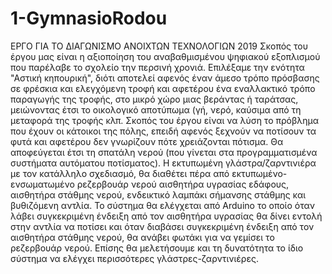 # 1-GymnasioRodou
ΕΡΓΟ ΓΙΑ ΤΟ ΔΙΑΓΩΝΙΣΜΟ ΑΝΟΙΧΤΩΝ ΤΕΧΝΟΛΟΓΙΩΝ 2019
Σκοπός του έργου μας είναι η αξιοποίηση του αναβαθμισμένου ψηφιακού εξοπλισμού που παρέλαβε το σχολείο την περσινή χρονιά.
Επιλέξαμε την ενότητα "Αστική κηπουρική", 
διότι αποτελεί αφενός έναν άμεσο τρόπο πρόσβασης σε φρέσκια και ελεγχόμενη τροφή 
και αφετέρου ένα εναλλακτικό τρόπο παραγωγής της τροφής, στο μικρό χώρο μιας βεράντας ή ταράτσας, 
μειώνοντας έτσι το οικολογικό αποτύπωμα (γή, νερό, καύσιμα από τη μεταφορά της τροφής κλπ.
Σκοπός του έργου είναι να λύση το πρόβλημα  που έχουν οι κάτοικοι της πόλης, επειδή αφενός ξεχνούν να ποτίσουν τα φυτά και αφετέρου δεν γνωρίζουν πότε χρειάζονται πότισμα. Θα αποφεύγεται έτσι τη σπατάλη νερού (που γίνεται στα προγραμματισμένα συστήματα αυτόματου ποτίσματος).
Η εκτυπωμένη γλάστρα/ζαρντινιέρα με τον κατάλληλο σχεδιασμό,  θα διαθέτει πέρα από εκτυπωμένο-ενσωματωμένο ρεζερβουάρ νερού
αισθητήρα υγρασίας εδάφους, αισθητήρα στάθμης νερού, ενδεικτικό λαμπάκι σήμανσης στάθμης και βυθιζόμενη αντλία.
Το σύστημα θα ελέγχεται από Arduino  το οποίο όταν λάβει συγκεκριμένη ένδειξη από τον αισθητήρα υγρασίας 
θα δίνει εντολή στην αντλία να ποτίσει 
και όταν διαβάσει συγκεκριμένη ένδειξη από τον αισθητήρα στάθμης νερού, 
θα ανάβει φωτάκι για να γεμίσει το ρεζερβουάρ νερού. 
Επίσης θα μελετήσουμε και τη δυνατότητα το ίδιο σύστημα να ελέγχει περισσότερες  γλάστρες-ζαρντινιέρες.
